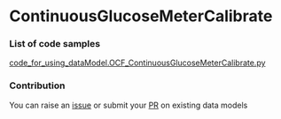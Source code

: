 # ContinuousGlucoseMeterCalibrate

### List of code samples 

<!-- 50-List of code -->

<!-- [code entry](link) -->
[code_for_using_dataModel.OCF_ContinuousGlucoseMeterCalibrate.py](https://github.com/smart-data-models/dataModel.OCF/blob/master/ContinuousGlucoseMeterCalibrate/code/code_for_using_dataModel.OCF_ContinuousGlucoseMeterCalibrate.py)


<!-- /50-List of code -->

### Contribution
You can raise an [issue](https://github.com/smart-data-models/dataModel.OCF/issues) or submit your [PR](https://github.com/smart-data-models/dataModel.OCF/pulls) on existing data models
